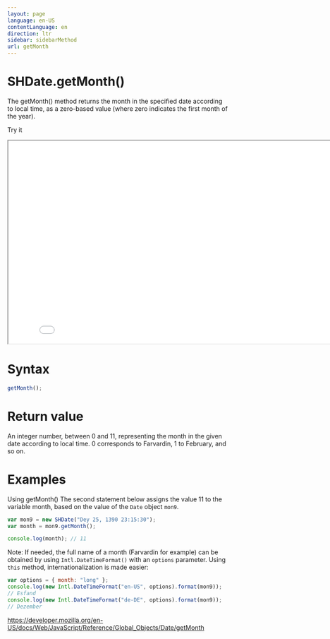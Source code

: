 ```yaml
---
layout: page
language: en-US
contentLanguage: en
direction: ltr
sidebar: sidebarMethod
url: getMonth
---
```


# SHDate.getMonth()

The getMonth() method returns the month in the specified date according to local time, as a zero-based value (where zero indicates the first month of the year).

Try it

<iframe style="width: 830px; height: 460px;" src="/SHDateTime-js/examples/live.html?function=getMonth" title="MDN Web Docs Interactive Example" loading="lazy"></iframe>
<br/>

# Syntax

```js
getMonth();
```

# Return value

An integer number, between 0 and 11, representing the month in the given date according to local time. 0 corresponds to Farvardin, 1 to February, and so on.

# Examples

Using getMonth()
The second statement below assigns the value 11 to the variable month, based on the value of the `Date` object `mon9`.

```js
var mon9 = new SHDate("Dey 25, 1390 23:15:30");
var month = mon9.getMonth();

console.log(month); // 11
```

Note: If needed, the full name of a month (Farvardin for example) can be obtained by using `Intl.DateTimeFormat()` with an `options` parameter. Using `this` method, internationalization is made easier:

```js
var options = { month: "long" };
console.log(new Intl.DateTimeFormat("en-US", options).format(mon9));
// Esfand
console.log(new Intl.DateTimeFormat("de-DE", options).format(mon9));
// Dezember
```

https://developer.mozilla.org/en-US/docs/Web/JavaScript/Reference/Global_Objects/Date/getMonth
